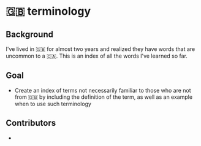 # 🇬🇧 terminology

## Background
I've lived in 🇬🇧 for almost two years and realized they have words that are uncommon to a 🇨🇦. This is an index of all the words I've learned so far.

## Goal
- Create an index of terms not necessarily familiar to those who are not from 🇬🇧 by including the definition of the term, as well as an example when to use such terminology

## Contributors
- 

